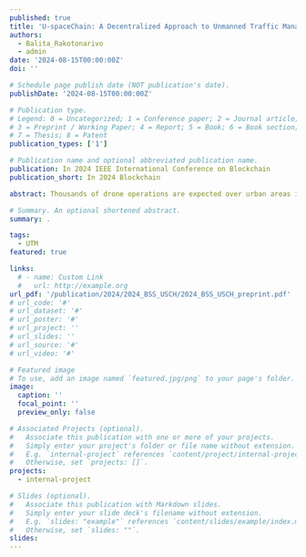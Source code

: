 ```yaml
---
published: true
title: 'U-spaceChain: A Decentralized Approach to Unmanned Traffic Management Services Provision'
authors:
  - Balita_Rakotonarivo
  - admin
date: '2024-08-15T00:00:00Z'
doi: ''

# Schedule page publish date (NOT publication's date).
publishDate: '2024-08-15T00:00:00Z'

# Publication type.
# Legend: 0 = Uncategorized; 1 = Conference paper; 2 = Journal article;
# 3 = Preprint / Working Paper; 4 = Report; 5 = Book; 6 = Book section;
# 7 = Thesis; 8 = Patent
publication_types: ['1']

# Publication name and optional abbreviated publication name.
publication: In 2024 IEEE International Conference on Blockchain
publication_short: In 2024 Blockchain

abstract: Thousands of drone operations are expected over urban areas in different countries, as drones bring economic and societal benefits. However, it raises problems regarding unmanned traffic management, including safety, regulatory, security, automatization, communication, and scalability aspects. How can we provide decentralized services for drone traffic management that are compliant with the regulatory framework? We identified some requirements from the European U-space regulation and applied the Systems Development Methodology. We devised a permissioned blockchain-based architecture, Services as smart contracts, and a simple consensus mechanism named Appointed-by-Authority as conceptual contributions. The practical one is a working software named U-spaceChain. It is a proof-of-concept of a blockchain in which smart contracts provide Flight Authorization, Network Identification, Traffic Information, Conformance Monitoring, Geo Awareness, Weather Information, and Common Information services. It is compliant with regulations, secure by design, can support the development of new services, and the concepts can be reused in other domains. We also designed enablers that allow testing this proof-of-concept by creation and then simulation of drone traffic. U-spaceChain may be a reference for the research and application of blockchain to the drone traffic management domain.

# Summary. An optional shortened abstract.
summary: .

tags:
  - UTM
featured: true

links:
  # - name: Custom Link
  #   url: http://example.org
url_pdf: '/publication/2024/2024_BSS_USCH/2024_BSS_USCH_preprint.pdf'
# url_code: '#'
# url_dataset: '#'
# url_poster: '#'
# url_project: ''
# url_slides: ''
# url_source: '#'
# url_video: '#'

# Featured image
# To use, add an image named `featured.jpg/png` to your page's folder.
image:
  caption: ''
  focal_point: ''
  preview_only: false

# Associated Projects (optional).
#   Associate this publication with one or more of your projects.
#   Simply enter your project's folder or file name without extension.
#   E.g. `internal-project` references `content/project/internal-project/index.md`.
#   Otherwise, set `projects: []`.
projects:
  - internal-project

# Slides (optional).
#   Associate this publication with Markdown slides.
#   Simply enter your slide deck's filename without extension.
#   E.g. `slides: "example"` references `content/slides/example/index.md`.
#   Otherwise, set `slides: ""`.
slides:
---
```


<!-- {{% callout note %}}
Click the _Cite_ button above to demo the feature to enable visitors to import publication metadata into their reference management software.
{{% /callout %}}

Supplementary notes can be added here, including [code and math](https://wowchemy.com/docs/content/writing-markdown-latex/). -->
